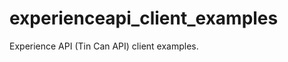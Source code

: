 experienceapi_client_examples
=============================

Experience API (Tin Can API) client examples.